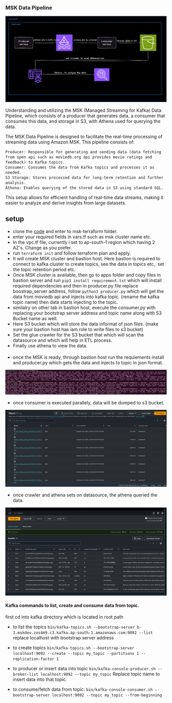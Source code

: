 ### MSK Data Pipeline 

![MSK](msk-terraform/images/msk-datapipeline.png)

Understanding and utilizing the MSK (Managed Streaming for Kafka) Data Pipeline, which consists of a producer that generates data, a consumer that consumes this data, and storage in S3, with Athena used for querying the data.

The MSK Data Pipeline is designed to facilitate the real-time processing of streaming data using Amazon MSK. This pipeline consists of:

    Producer: Responsible for generating and sending data (data fetching from open api such as moviedb.org api provides movie ratings and feedback) to Kafka topics.
    Consumer: Consumes the data from Kafka topics and processes it as needed.
    S3 Storage: Stores processed data for long-term retention and further analysis.
    Athena: Enables querying of the stored data in S3 using standard SQL.

This setup allows for efficient handling of real-time data streams, making it easier to analyze and derive insights from large datasets.

## setup

- clone the [code](https://github.com/krupakar0307/kafka-datapipeline-project.git) and enter to msk-terraform folder. 
- enter your required fields in vars.tf such as msk cluster name etc.
- In the vpc.tf file, currently i set to ap-south-1 region which having 2 AZ's. Change as you prefer.
- run `terraform init` and follow terraform plan and apply.
- It will create MSK cluster and bastion host. Here bastion is required to connect to kafka cluster to create topics, see the data in topics etc,. set the topic retention period etc.
- Once MSK cluster is available, then go to apps folder and copy files in bastion server and run `pip3 install requirement.txt` which will install required dependencies and then in producer.py file replace boostrap_server address,  follow `python3 producer.py` which will get the data from moviedb api and injects into kafka topic. (rename the kafka topic name) then data starts injecting to the topic.
- similalry on other tab in bastion host, execute the consumer.py with replacing your bootstrap server address and topic name along with S3 Bucket name as well.
- Here S3 bucket which will store the data informat of json files. (make sure your bastion host has iam role to write files to s3 bucket)
- Set the glue crawler for the S3 bucket that which will scan the datasource and which will help in ETL process.
- Finally use athena to view the data.

####
- once the MSK is ready, through bastion host run the requiements install and producer.py which gets the data and injects to topic in json format. 

![screenshot](msk-terraform/images/producer.png)

- once consumer is executed parallely, data will be dumped to s3 bucket.

![screenshot](msk-terraform/images/s3.png)

- once crawler and athena sets on datasource, the athena queried the data.

![screenshot](msk-terraform/images/athena.png)


#### Kafka commands to list, create and consume data from topic.

first cd into kafka directory which is located in root path
- to list the topics
`bin/kafka-topics.sh --bootstrap-server b-1.mskdev.zos4m9.c3.kafka.ap-south-1.amazonaws.com:9092 --list` replace localhost with bootstrap server address

- to create topics
`bin/kafka-topics.sh --bootstrap-server localhost:9092 --create --topic my_topic --partitions 1 --replication-factor 1`

- to producer or insert data into topic
`bin/kafka-console-producer.sh --broker-list localhost:9092 --topic my_topic` Replace topic name to insert data into that topic.

- to consume/fetch data from topic:
`bin/kafka-console-consumer.sh --bootstrap-server localhost:9092 --topic my_topic --from-beginning`